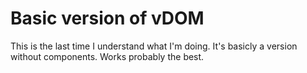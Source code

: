 # Basic version of vDOM
This is the last time I understand what I'm doing.
It's basicly a version without components. Works probably the best.